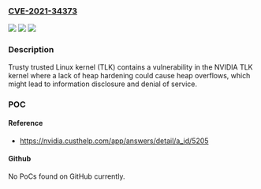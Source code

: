 ### [CVE-2021-34373](https://cve.mitre.org/cgi-bin/cvename.cgi?name=CVE-2021-34373)
![](https://img.shields.io/static/v1?label=Product&message=NVIDIA%20Jetson%20TX1&color=blue)
![](https://img.shields.io/static/v1?label=Version&message=All%20Jetson%20Linux%20versions%20prior%20to%20r32.5.1%20&color=brightgreen)
![](https://img.shields.io/static/v1?label=Vulnerability&message=information%20disclosure%2C%20escalation%20of%20privileges%2C%20denial%20of%20service&color=brightgreen)

### Description

Trusty trusted Linux kernel (TLK) contains a vulnerability in the NVIDIA TLK kernel where a lack of heap hardening could cause heap overflows, which might lead to information disclosure and denial of service.

### POC

#### Reference
- https://nvidia.custhelp.com/app/answers/detail/a_id/5205

#### Github
No PoCs found on GitHub currently.


